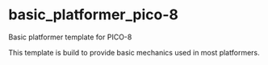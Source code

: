 # basic_platformer_pico-8
Basic platformer template for PICO-8

This template is build to provide basic mechanics used in most platformers.
